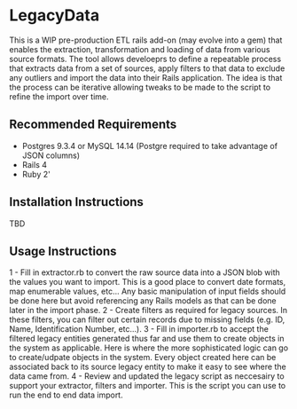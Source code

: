 # LegacyData

This is a WIP pre-production ETL rails add-on (may evolve into a gem) that enables the extraction, transformation and loading of data from various source formats.  The tool allows develoeprs to define a repeatable process that extracts data from a set of sources, apply filters to that data to exclude any outliers and import the data into their Rails application.  The idea is that the process can be iterative allowing tweaks to be made to the script to refine the import over time.

## Recommended Requirements
* Postgres 9.3.4 or MySQL 14.14 (Postgre required to take advantage of JSON columns)
* Rails 4
* Ruby 2'

## Installation Instructions
TBD

## Usage Instructions
1 - Fill in extractor.rb to convert the raw source data into a JSON blob with the values you want to import.  This is a good place to convert date formats, map enumerable values, etc...  Any basic manipulation of input fields should be done here but avoid referencing any Rails models as that can be done later in the import phase.
2 - Create filters as required for legacy sources.  In these filters, you can filter out certain records due to missing fields (e.g. ID, Name, Identification Number, etc...).
3 - Fill in importer.rb to accept the filtered legacy entities generated thus far and use them to create objects in the system as applicable.  Here is where the more sophisticated logic can go to create/udpate objects in the system.  Every object created here can be associated back to its source legacy entity to make it easy to see where the data came from.
4 - Review and updated the legacy script as neccesairy to support your extractor, filters and importer.  This is the script you can use to run the end to end data import.
